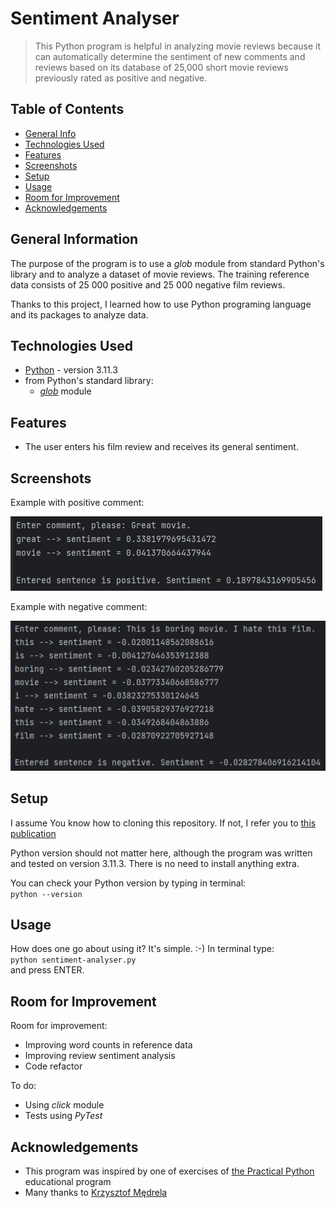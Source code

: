 # Sentiment Analyser
> This Python program is helpful in analyzing movie reviews because it can automatically determine the sentiment 
> of new comments and reviews based on its database of 25,000 short movie reviews previously rated as positive
> and negative.


## Table of Contents
* [General Info](#general-information)
* [Technologies Used](#technologies-used)
* [Features](#features)
* [Screenshots](#screenshots)
* [Setup](#setup)
* [Usage](#usage)
* [Room for Improvement](#room-for-improvement)
* [Acknowledgements](#acknowledgements)


## General Information
The purpose of the program is to use a _glob_ module from standard Python's library and to analyze a dataset 
of movie reviews. The training reference data consists of 25 000 positive and 25 000 negative film reviews.

Thanks to this project, I learned how to use Python programing language and its packages to analyze data.


## Technologies Used
- [Python](https://www.python.org/) - version 3.11.3
- from Python's standard library:
  - [_glob_](https://docs.python.org/3/library/glob.html) module


## Features
- The user enters his film review and receives its general sentiment.


## Screenshots
Example with positive comment:

![Example screenshot with positive movie review](./img/screenshot_1.png)

Example with negative comment:

![Example screenshot with negative movie review](./img/screenshot_2.png)

## Setup
I assume You know how to cloning this repository. If not, I refer you to 
[this publication](https://docs.github.com/en/repositories/creating-and-managing-repositories/cloning-a-repository)

Python version should not matter here, although the program was written and tested on version 3.11.3. 
There is no need to install anything extra.

You can check your Python version by typing in terminal:\
`python --version`


## Usage
How does one go about using it? It's simple. :-) In terminal type:\
`python sentiment-analyser.py`\
and press ENTER.


## Room for Improvement
Room for improvement:
- Improving word counts in reference data
- Improving review sentiment analysis
- Code refactor

To do:
- Using _click_ module
- Tests using _PyTest_


## Acknowledgements
- This program was inspired by one of exercises of
[the Practical Python](https://praktycznypython.pl/) educational program
- Many thanks to [Krzysztof Mędrela](https://medrela.com/)
